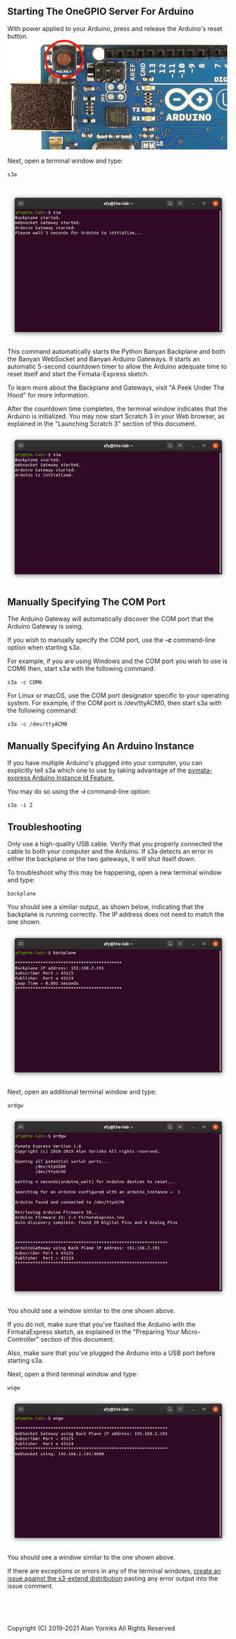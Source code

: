 ## Starting The OneGPIO Server For Arduino

With power applied to your Arduino, press and release the Arduino's reset button.
<img src="./images/ard_reset.png" >

Next, open a terminal window and type:

```
s3a
```

<br>
<img src="./images/s3a-1.png" >

This command automatically starts the Python Banyan Backplane and both
the Banyan WebSocket and Banyan Arduino Gateways. It starts an automatic 5-second
countdown timer to allow the Arduino adequate time to reset itself and start the 
Firmata-Express sketch.

To learn more about the Backplane and Gateways, visit "A Peek Under The Hood"
 for more information.


After the countdown time completes, the terminal window indicates that the Arduino
is initialized. You may now start Scratch 3 in your Web browser, as explained in the
"Launching Scratch 3" section of this document.

<img src="./images/s3a-2.png" > 


## Manually Specifying The COM Port

The Arduino Gateway will automatically discover the COM port that the Arduino Gateway
is using. 

If you wish to manually specify the COM port, use the **_-c_** command-line option
when starting s3a.

For example, if you are using Windows and the COM port you wish to use is COM6 then,
start s3a with the following command:

```
s3a -c COM6
```

For Linux or macOS, use the COM port designator specific to your operating system. 
For example, if the COM port is /dev/ttyACM0, then start s3a with the following command:

```
s3a -c /dev/ttyACM0
```

## Manually Specifying An Arduino Instance

If you have multiple Arduino's plugged into your computer, you can explicitly
tell s3a which one to use by taking advantage of the 
[pymata-express Arduino Instance Id Feature,](https://mryslab.github.io/pymata-express/firmata_express/)

You may do so using the **_-i_** command-line option:

```
s3a -i 2
```

## Troubleshooting

Only use a high-quality USB cable. Verify that you properly connected the cable to both your computer and the Arduino. 
If s3a detects an error in either the backplane or the two gateways, it will shut itself down. 

To troubleshoot why this may be happening, open a new terminal window and type:

```
backplane
```
You should see a similar output, as shown below, indicating that the
backplane is running correctly. The IP address does not need to match
the one shown.

<img src="./images/backplane.png" >

Next, open an additional terminal window and type:

```
ardgw
```

<img src="./images/ardgw_success.png" >

You should see a window similar to the one shown above.

If you do not, make sure that you've flashed the Arduino with the
FirmataExpress sketch, as explained in the "Preparing Your
Micro-Controller" section of this document.

Also, make sure that you've plugged the Arduino into a USB port before
starting s3a.

Next, open a third terminal window and type:

```
wsgw
```

<img src="./images/wsgwa_success.png" >

You should see a window similar to the one shown above.

If there are exceptions or errors in any of the terminal windows,
[create an issue against the s3-extend distribution](https://github.com/MrYsLab/s3-extend/issues)
pasting any error output into the issue comment.



<br> <br> <br>


Copyright (C) 2019-2021 Alan Yorinks All Rights Reserved
